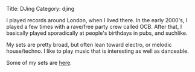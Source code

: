 Title: DJing
Category: djing

I played records around London, when I lived there. In the early 2000's, I
played a few times with a rave/free party crew called OCB. After that, I
basically played sporadically at people's birthdays in pubs, and suchlike.

My sets are pretty broad, but often lean toward electro, or melodic
house/techno. I like to play music that is interesting as well as danceable.

Some of my sets are [here](https://www.mixcloud.com/danielpetry).
